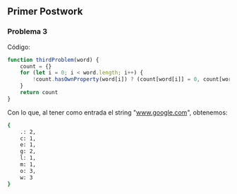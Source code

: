 ## Primer Postwork


### Problema 3
Código:

```javascript
function thirdProblem(word) {
    count = {}
    for (let i = 0; i < word.length; i++) {
        !count.hasOwnProperty(word[i]) ? (count[word[i]] = 0, count[word[i]] += 1): count[word[i]] += 1
    }
    return count
}
```

Con lo que, al tener como entrada el string "www.google.com", obtenemos:

``` bash
{
    .: 2,
    c: 1,
    e: 1,
    g: 2,
    l: 1,
    m: 1,
    o: 3,
    w: 3
}
```